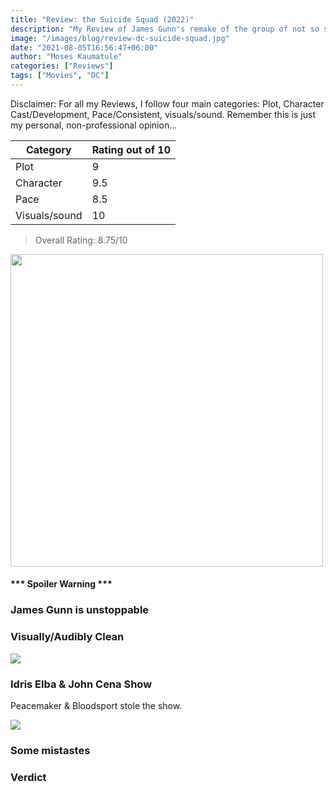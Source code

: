```yaml
---
title: "Review: the Suicide Squad (2022)"
description: "My Review of James Gunn's remake of the group of not so superhero group"
image: "/images/blog/review-dc-suicide-squad.jpg"
date: "2021-08-05T16:56:47+06:00"
author: "Moses Kaumatule"
categories: ["Reviews"]
tags: ["Movies", "DC"]
---
```


Disclaimer: For all my Reviews, I follow four main categories: Plot, Character Cast/Development, Pace/Consistent, visuals/sound. Remember this is just my personal, non-professional opinion...

Category | Rating out of 10
------------ | ------------
Plot | 9
Character | 9.5
Pace | 8.5
Visuals/sound | 10

> Overall Rating: 8.75/10
<!-- <cite>My Rating</cite> -->

<a href="http://www.youtube.com/watch?feature=player_embedded&v=Z1EbSXxrZ34
" target="_blank" id="pointer"><img src="https://i.ytimg.com/vi/r41n7dOcEf0/maxresdefault.jpg" width="500" id="pointer"/></a>

<h4 id='spoiler'>*** Spoiler Warning ***</h4>

### James Gunn is unstoppable

### Visually/Audibly Clean

![](https://64.media.tumblr.com/14875e7a8345ed5ade61075d4226ef60/55a5092128ddd795-85/s540x810/b539370bfed01eeaa1c3b9f7258302e585090d2c.gifv)

### Idris Elba & John Cena Show
Peacemaker & Bloodsport stole the show. 

![](https://c.tenor.com/OTD9Ujq_LkIAAAAd/the-suicide-squad-bloodsport.gif)

### Some mistastes

### Verdict


